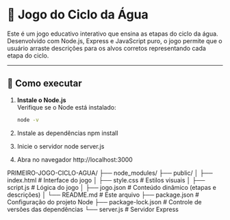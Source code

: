 # 🌊 Jogo do Ciclo da Água

Este é um jogo educativo interativo que ensina as etapas do ciclo da água. Desenvolvido com Node.js, Express e JavaScript puro, o jogo permite que o usuário arraste descrições para os alvos corretos representando cada etapa do ciclo.

---

## 🚀 Como executar

1. **Instale o Node.js**  
   Verifique se o Node está instalado:
   ```bash
   node -v

2. Instale as dependências
npm install

3. Inicie o servidor
node server.js

4. Abra no navegador
http://localhost:3000

PRIMEIRO-JOGO-CICLO-AGUA/
├── node_modules/
├── public/
│   ├── index.html       # Interface do jogo
│   ├── style.css        # Estilos visuais
│   ├── script.js        # Lógica do jogo
│   ├── jogo.json        # Conteúdo dinâmico (etapas e descrições)
│   └── README.md        # Este arquivo
├── package.json         # Configuração do projeto Node
├── package-lock.json    # Controle de versões das dependências
└── server.js            # Servidor Express

